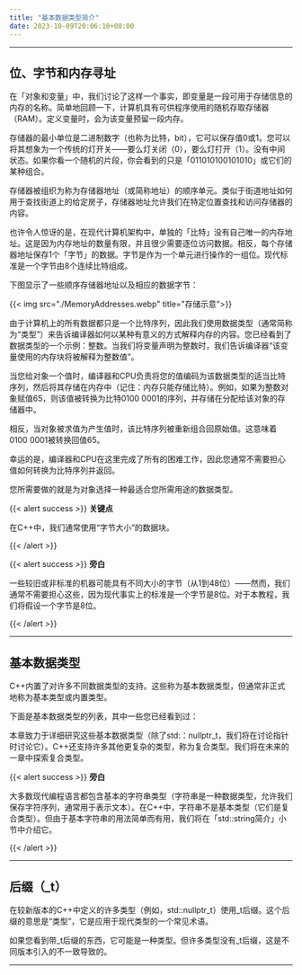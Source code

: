 ```yaml
---
title: "基本数据类型简介"
date: 2023-10-09T20:06:10+08:00
---
```


***
## 位、字节和内存寻址

在「对象和变量」中，我们讨论了这样一个事实，即变量是一段可用于存储信息的内存的名称。简单地回顾一下，计算机具有可供程序使用的随机存取存储器（RAM）。定义变量时，会为该变量预留一段内存。

存储器的最小单位是二进制数字（也称为比特，bit），它可以保存值0或1。您可以将其想象为一个传统的灯开关——要么灯关闭（0），要么灯打开（1）。没有中间状态。如果你看一个随机的片段，你会看到的只是「011010100101010」或它们的某种组合。

存储器被组织为称为存储器地址（或简称地址）的顺序单元。类似于街道地址如何用于查找街道上的给定房子，存储器地址允许我们在特定位置查找和访问存储器的内容。

也许令人惊讶的是，在现代计算机架构中，单独的「比特」没有自己唯一的内存地址。这是因为内存地址的数量有限，并且很少需要逐位访问数据。相反，每个存储器地址保存1个「字节」的数据。字节是作为一个单元进行操作的一组位。现代标准是一个字节由8个连续比特组成。

下图显示了一些顺序存储器地址以及相应的数据字节：

{{< img src="./MemoryAddresses.webp" title="存储示意">}}

由于计算机上的所有数据都只是一个比特序列，因此我们使用数据类型（通常简称为“类型”）来告诉编译器如何以某种有意义的方式解释内存的内容。您已经看到了数据类型的一个示例：整数。当我们将变量声明为整数时，我们告诉编译器“该变量使用的内存块将被解释为整数值”。

当您给对象一个值时，编译器和CPU负责将您的值编码为该数据类型的适当比特序列，然后将其存储在内存中（记住：内存只能存储比特）。例如，如果为整数对象赋值65，则该值被转换为比特0100 0001的序列，并存储在分配给该对象的存储器中。

相反，当对象被求值为产生值时，该比特序列被重新组合回原始值。这意味着0100 0001被转换回值65。

幸运的是，编译器和CPU在这里完成了所有的困难工作，因此您通常不需要担心值如何转换为比特序列并返回。

您所需要做的就是为对象选择一种最适合您所需用途的数据类型。

{{< alert success >}}
**关键点**

在C++中，我们通常使用“字节大小”的数据块。

{{< /alert >}}

{{< alert success >}}
**旁白**

一些较旧或非标准的机器可能具有不同大小的字节（从1到48位）——然而，我们通常不需要担心这些，因为现代事实上的标准是一个字节是8位。对于本教程，我们将假设一个字节是8位。

{{< /alert >}}

***
## 基本数据类型

C++内置了对许多不同数据类型的支持。这些称为基本数据类型，但通常非正式地称为基本类型或内置类型。

下面是基本数据类型的列表，其中一些您已经看到过：

本章致力于详细研究这些基本数据类型（除了std:：nullptr_t，我们将在讨论指针时讨论它）。C++还支持许多其他更复杂的类型，称为复合类型。我们将在未来的一章中探索复合类型。


{{< alert success >}}
**旁白**

大多数现代编程语言都包含基本的字符串类型（字符串是一种数据类型，允许我们保存字符序列，通常用于表示文本）。在C++中，字符串不是基本类型（它们是复合类型）。但由于基本字符串的用法简单而有用，我们将在「std::string简介」小节中介绍它。

{{< /alert >}}

***
## 后缀（_t）

在较新版本的C++中定义的许多类型（例如，std::nullptr_t）使用_t后缀。这个后缀的意思是“类型”，它是应用于现代类型的一个常见术语。

如果您看到带_t后缀的东西，它可能是一种类型。但许多类型没有_t后缀，这是不同版本引入的不一致导致的。

***
